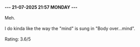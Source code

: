 <b>--- 21-07-2025 21:57 MONDAY ---</b>
<br/><br/>
Meh.
<br/><br/>
I do kinda like the way the "mind" is sung in "Body over...mind".
<br/><br/>
Rating: 3.6/5